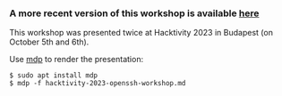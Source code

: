 ### A more recent version of this workshop is available [here](https://github.com/wllm-rbnt/confidence-2024-openssh-workshop) ###

This workshop was presented twice at Hacktivity 2023 in Budapest (on October 5th and 6th).

Use [mdp](https://github.com/visit1985/mdp) to render the presentation:

    $ sudo apt install mdp
    $ mdp -f hacktivity-2023-openssh-workshop.md

